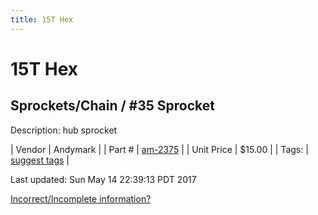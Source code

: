 ```yaml
---
title: 15T Hex
---
```


# 15T Hex
## Sprockets/Chain / #35 Sprocket
Description: 	hub sprocket 

| Vendor | Andymark | 
| Part # | [am-2375](http://www.andymark.com/Sprocket-p/am-2375.htm) | 
| Unit Price | $15.00 | 
| Tags: | [suggest tags](https://docs.google.com/forms/d/e/1FAIpQLSeWyY8v3RgOty-MyWmh9U0iivNYN_molChYyS-0U-o-kOAv_g/viewform) | 

Last updated: Sun May 14 22:39:13 PDT 2017

 [Incorrect/Incomplete information?](https://docs.google.com/forms/d/e/1FAIpQLSeWyY8v3RgOty-MyWmh9U0iivNYN_molChYyS-0U-o-kOAv_g/viewform)